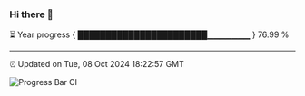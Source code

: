 ### Hi there 👋

⏳ Year progress { ███████████████████████▁▁▁▁▁▁▁ } 76.99 %

---

⏰ Updated on Tue, 08 Oct 2024 18:22:57 GMT

![Progress Bar CI](https://github.com/liununu/liununu/workflows/Progress%20Bar%20CI/badge.svg)
